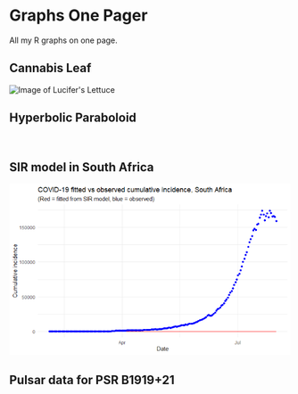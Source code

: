 # Graphs One Pager
All my R graphs on one page.

## Cannabis Leaf
![Image of Lucifer's Lettuce]()

## Hyperbolic Paraboloid
![]()

## SIR model in South Africa
![Image of Covid-19 SIR model for South Africa, from 2 February to 31 July, 2020](https://github.com/DevilEars/Optics/blob/master/R_Projects/MzansiSIR/MzansiSIR.png)

## Pulsar data for PSR B1919+21
![]()